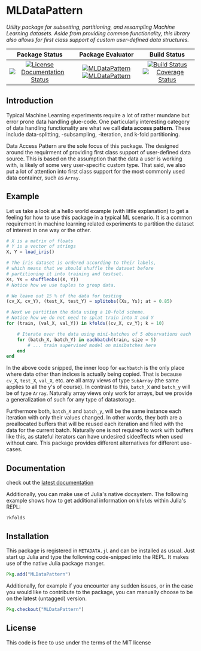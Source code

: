 # MLDataPattern

*Utility package for subsetting, partitioning, and resampling
Machine Learning datasets. Aside from providing common
functionality, this library also allows for first class support
of custom user-defined data structures.*

| **Package Status** | **Package Evaluator** | **Build Status**  |
|:------------------:|:---------------------:|:-----------------:|
| [![License](http://img.shields.io/badge/license-MIT-brightgreen.svg?style=flat)](LICENSE.md) [![Documentation Status](https://img.shields.io/badge/docs-latest-blue.svg?style=flat)](http://mldatapatternjl.readthedocs.io/en/latest/?badge=latest) | [![MLDataPattern](http://pkg.julialang.org/badges/MLDataPattern_0.5.svg)](http://pkg.julialang.org/?pkg=MLDataPattern) [![MLDataPattern](http://pkg.julialang.org/badges/MLDataPattern_0.6.svg)](http://pkg.julialang.org/?pkg=MLDataPattern) | [![Build Status](https://travis-ci.org/JuliaML/MLDataPattern.jl.svg?branch=master)](https://travis-ci.org/JuliaML/MLDataPattern.jl) [![Coverage Status](https://coveralls.io/repos/github/JuliaML/MLDataPattern.jl/badge.svg?branch=master)](https://coveralls.io/github/JuliaML/MLDataPattern.jl?branch=master) |

## Introduction

Typical Machine Learning experiments require a lot of rather
mundane but error prone data handling glue-code. One particularly
interesting category of data handling functionality are what we
call **data access pattern**. These include data-splitting,
-subsampling, -iteration, and k-fold partitioning.

Data Access Pattern are the sole focus of this package. The
designed around the requirment of providing first class support
of user-defined data source. This is based on the assumption that
the data a user is working with, is likely of some very
user-specific custom type. That said, we also put a lot of
attention into first class support for the most commonly used
data container, such as ``Array``.

## Example

Let us take a look at a hello world example (with little
explanation) to get a feeling for how to use this package in a
typical ML scenario. It is a common requirement in machine
learning related experiments to partition the dataset of interest
in one way or the other.

```julia
# X is a matrix of floats
# Y is a vector of strings
X, Y = load_iris()

# The iris dataset is ordered according to their labels,
# which means that we should shuffle the dataset before
# partitioning it into training and testset.
Xs, Ys = shuffleobs((X, Y))
# Notice how we use tuples to group data.

# We leave out 15 % of the data for testing
(cv_X, cv_Y), (test_X, test_Y) = splitobs((Xs, Ys); at = 0.85)

# Next we partition the data using a 10-fold scheme.
# Notice how we do not need to splat train into X and Y
for (train, (val_X, val_Y)) in kfolds((cv_X, cv_Y); k = 10)

    # Iterate over the data using mini-batches of 5 observations each
    for (batch_X, batch_Y) in eachbatch(train, size = 5)
        # ... train supervised model on minibatches here
    end
end
```

In the above code snipped, the inner loop for `eachbatch` is the
only place where data other than indices is actually being
copied.  That is because `cv_X`, `test_X`, `val_X`, etc. are all
array views of type `SubArray` (the same applies to all the y's
of course).  In contrast to this, `batch_X` and `batch_y` will be
of type `Array`. Naturally array views only work for arrays, but
we provide a generalization of such for any type of datastorage.

Furthermore both, `batch_X` and `batch_y`, will be the same
instance each iteration with only their values changed. In other
words, they both are a preallocated buffers that will be reused
each iteration and filled with the data for the current batch.
Naturally one is not required to work with buffers like this, as
stateful iterators can have undesired sideeffects when used
without care. This package provides different alternatives for
different use-cases.

## Documentation

check out the [latest documentation](http://mldatapattern.readthedocs.io/en/latest/)

Additionally, you can make use of Julia's native docsystem. The
following example shows how to get additional information on
`kfolds` within Julia's REPL:

```
?kfolds
```

## Installation

This package is registered in `METADATA.jl` and can be installed
as usual. Just start up Julia and type the following code-snipped
into the REPL. It makes use of the native Julia package manger.

```julia
Pkg.add("MLDataPattern")
```

Additionally, for example if you encounter any sudden issues, or
in the case you would like to contribute to the package, you can
manually choose to be on the latest (untagged) version.

```Julia
Pkg.checkout("MLDataPattern")
```

## License

This code is free to use under the terms of the MIT license
